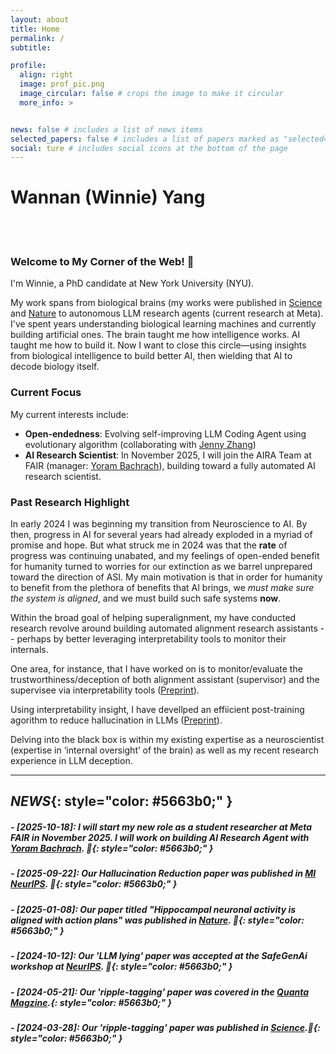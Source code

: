 ```yaml
---
layout: about
title: Home
permalink: /
subtitle: 

profile:
  align: right
  image: prof_pic.png
  image_circular: false # crops the image to make it circular
  more_info: >


news: false # includes a list of news items
selected_papers: false # includes a list of papers marked as "selected={true}"
social: ture # includes social icons at the bottom of the page
---
```

# Wannan (Winnie) Yang
\
&nbsp;

###  Welcome to My Corner of the Web! 👋

I'm Winnie, a PhD candidate at New York University (NYU).


My work spans from biological brains (my works were published in [Science](https://www.science.org/doi/10.1126/science.adk8261) and [Nature](https://www.nature.com/articles/s41586-024-08397-7) to autonomous LLM research agents (current research at Meta). I've spent years understanding biological learning machines and currently building artificial ones. The brain taught me how intelligence works. AI taught me how to build it. Now I want to close this circle—using insights from biological intelligence to build better AI, then wielding that AI to decode biology itself.



### Current Focus
My current interests include:

- **Open-endedness**: Evolving self-improving LLM  Coding Agent using evolutionary algorithm (collaborating with [Jenny Zhang](https://www.jennyzhangzt.com/)) 
- **AI Research Scientist**: In November 2025, I will join the AIRA Team at FAIR (manager: [Yoram Bachrach](https://www.linkedin.com/in/yoram-bachrach-0a03731/?originalSubdomain=uk)), building toward a fully automated AI research scientist.  

### Past Research Highlight
In early 2024 I was beginning my transition from Neuroscience to AI. By then, progress in AI for several years had already exploded in a myriad of promise and hope. But what struck me in 2024 was that the **rate** of progress was continuing unabated, and my feelings of open-ended benefit for humanity turned to worries for our extinction as we barrel unprepared toward the direction of ASI. My main motivation is that in order for humanity to benefit from the plethora of benefits that AI brings, we _must make sure the system is aligned_, and we must build such safe systems **now**.

Within the broad goal of helping superalignment, my have conducted research revolve around building automated alignment research assistants -- perhaps by better leveraging interpretability tools to monitor their internals.  

One area, for instance, that I have worked on is to monitor/evaluate the trustworthiness/deception of both alignment assistant (supervisor) and the supervisee via interpretability tools ([Preprint](http://localhost:8080/projects/3_project/)). 

Using interpretability insight, I have devellped an effiicient post-training agorithm to reduce hallucination in LLMs ([Preprint](https://arxiv.org/pdf/2510.02324)).


Delving into the black box is within my existing expertise as a neuroscientist (expertise in ‘internal oversight’ of the brain) as well as my recent research experience in LLM deception. 

---


## *NEWS*{: style="color: #5663b0;" }


#####  *- [2025-10-18]: I will start my new role as a student researcher at Meta FAIR in November 2025. I will work on building AI Research Agent with  [Yoram Bachrach](https://www.linkedin.com/in/yoram-bachrach-0a03731/?originalSubdomain=uk). 🥳*{: style="color: #5663b0;" }

#####  *- [2025-09-22]: Our Hallucination Reduction paper was published in [MI NeurIPS](https://openreview.net/pdf?id=t7zE9rOWHl). 🎉*{: style="color: #5663b0;" }

#####  *- [2025-01-08]: Our paper titled "Hippocampal neuronal activity is aligned with action plans" was published in [Nature](https://www.nature.com/articles/s41586-024-08397-7). 🎊*{: style="color: #5663b0;" }



#####  *- [2024-10-12]: Our 'LLM lying' paper was accepted at the SafeGenAi workshop at [NeurIPS](https://winnieyangwannan.github.io/LLM_Deception/). 🎉*{: style="color: #5663b0;" }


#####  *- [2024-05-21]: Our 'ripple-tagging' paper was covered in the [Quanta Magzine](https://www.quantamagazine.org/electric-ripples-in-the-resting-brain-tag-memories-for-storage-20240521/).*{: style="color: #5663b0;" }



#####  *- [2024-03-28]: Our 'ripple-tagging' paper was published in [Science](https://www.science.org/doi/10.1126/science.adk8261).🎉*{: style="color: #5663b0;" }
